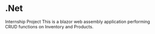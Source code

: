 # .Net
Internship Project 
This is a blazor web assembly application performing CRUD functions on Inventory and Products.

